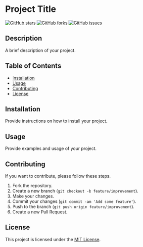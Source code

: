# Project Title

[![GitHub stars](https://img.shields.io/github/stars/FuroTheLuc/DynamicEmotionDisplayer.svg?style=flat&logo=github&color=yellow)](https://github.com/your_username/your_repo/stargazers)
[![GitHub forks](https://img.shields.io/github/forks/FuroTheLuc/DynamicEmotionDisplayer.svg?style=flat&logo=github&color=green)](https://github.com/your_username/your_repo/network)
[![GitHub issues](https://img.shields.io/github/issues/FuroTheLuc/DynamicEmotionDisplayer.svg?style=flat&logo=github)](https://github.com/your_username/your_repo/issues)

## Description

A brief description of your project.

## Table of Contents

- [Installation](#installation)
- [Usage](#usage)
- [Contributing](#contributing)
- [License](#license)

## Installation

Provide instructions on how to install your project.

## Usage

Provide examples and usage of your project.

## Contributing

If you want to contribute, please follow these steps.

1. Fork the repository.
2. Create a new branch (`git checkout -b feature/improvement`).
3. Make your changes.
4. Commit your changes (`git commit -am 'Add some feature'`).
5. Push to the branch (`git push origin feature/improvement`).
6. Create a new Pull Request.

## License

This project is licensed under the [MIT License](LICENSE).
